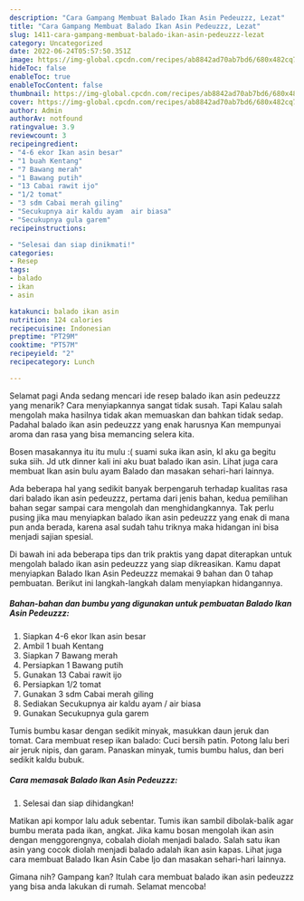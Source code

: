 ```yaml
---
description: "Cara Gampang Membuat Balado Ikan Asin Pedeuzzz, Lezat"
title: "Cara Gampang Membuat Balado Ikan Asin Pedeuzzz, Lezat"
slug: 1411-cara-gampang-membuat-balado-ikan-asin-pedeuzzz-lezat
category: Uncategorized
date: 2022-06-24T05:57:50.351Z
image: https://img-global.cpcdn.com/recipes/ab8842ad70ab7bd6/680x482cq70/balado-ikan-asin-pedeuzzz-foto-resep-utama.jpg
hideToc: false
enableToc: true
enableTocContent: false
thumbnail: https://img-global.cpcdn.com/recipes/ab8842ad70ab7bd6/680x482cq70/balado-ikan-asin-pedeuzzz-foto-resep-utama.jpg
cover: https://img-global.cpcdn.com/recipes/ab8842ad70ab7bd6/680x482cq70/balado-ikan-asin-pedeuzzz-foto-resep-utama.jpg
author: Admin
authorAv: notfound
ratingvalue: 3.9
reviewcount: 3
recipeingredient:
- "4-6 ekor Ikan asin besar"
- "1 buah Kentang"
- "7 Bawang merah"
- "1 Bawang putih"
- "13 Cabai rawit ijo"
- "1/2 tomat"
- "3 sdm Cabai merah giling"
- "Secukupnya air kaldu ayam  air biasa"
- "Secukupnya gula garem"
recipeinstructions:

- "Selesai dan siap dinikmati!"
categories:
- Resep
tags:
- balado
- ikan
- asin

katakunci: balado ikan asin 
nutrition: 124 calories
recipecuisine: Indonesian
preptime: "PT29M"
cooktime: "PT57M"
recipeyield: "2"
recipecategory: Lunch

---
```



Selamat pagi Anda sedang mencari ide resep balado ikan asin pedeuzzz yang menarik? Cara menyiapkannya sangat tidak susah. Tapi Kalau salah mengolah maka hasilnya tidak akan memuaskan dan bahkan tidak sedap. Padahal balado ikan asin pedeuzzz yang enak harusnya Kan mempunyai aroma dan rasa yang bisa memancing selera kita.


Bosen masakannya itu itu mulu :( suami suka ikan asin, kl aku ga begitu suka siih. Jd utk dinner kali ini aku buat balado ikan asin. Lihat juga cara membuat Ikan asin bulu ayam Balado dan masakan sehari-hari lainnya.

Ada beberapa hal yang sedikit banyak berpengaruh terhadap kualitas rasa dari balado ikan asin pedeuzzz, pertama dari jenis bahan, kedua pemilihan bahan segar sampai cara mengolah dan menghidangkannya. Tak perlu pusing jika mau menyiapkan balado ikan asin pedeuzzz yang enak di mana pun anda berada, karena asal sudah tahu triknya maka hidangan ini bisa menjadi sajian spesial.


Di bawah ini ada beberapa tips dan trik praktis yang dapat diterapkan untuk mengolah balado ikan asin pedeuzzz yang siap dikreasikan. Kamu dapat menyiapkan Balado Ikan Asin Pedeuzzz memakai 9 bahan dan 0 tahap pembuatan. Berikut ini langkah-langkah dalam menyiapkan hidangannya.

<!--inarticleads1-->

##### Bahan-bahan dan bumbu yang digunakan untuk pembuatan Balado Ikan Asin Pedeuzzz:

1. Siapkan 4-6 ekor Ikan asin besar
1. Ambil 1 buah Kentang
1. Siapkan 7 Bawang merah
1. Persiapkan 1 Bawang putih
1. Gunakan 13 Cabai rawit ijo
1. Persiapkan 1/2 tomat
1. Gunakan 3 sdm Cabai merah giling
1. Sediakan Secukupnya air kaldu ayam / air biasa
1. Gunakan Secukupnya gula garem


Tumis bumbu kasar dengan sedikit minyak, masukkan daun jeruk dan tomat. Cara membuat resep ikan balado: Cuci bersih patin. Potong lalu beri air jeruk nipis, dan garam. Panaskan minyak, tumis bumbu halus, dan beri sedikit kaldu bubuk. 

<!--inarticleads2-->

##### Cara memasak Balado Ikan Asin Pedeuzzz:


1. Selesai dan siap dihidangkan!

Matikan api kompor lalu aduk sebentar. Tumis ikan sambil dibolak-balik agar bumbu merata pada ikan, angkat. Jika kamu bosan mengolah ikan asin dengan menggorengnya, cobalah diolah menjadi balado. Salah satu ikan asin yang cocok diolah menjadi balado adalah ikan asin kapas. Lihat juga cara membuat Balado Ikan Asin Cabe Ijo dan masakan sehari-hari lainnya. 

Gimana nih? Gampang kan? Itulah cara membuat balado ikan asin pedeuzzz yang bisa anda lakukan di rumah. Selamat mencoba!
